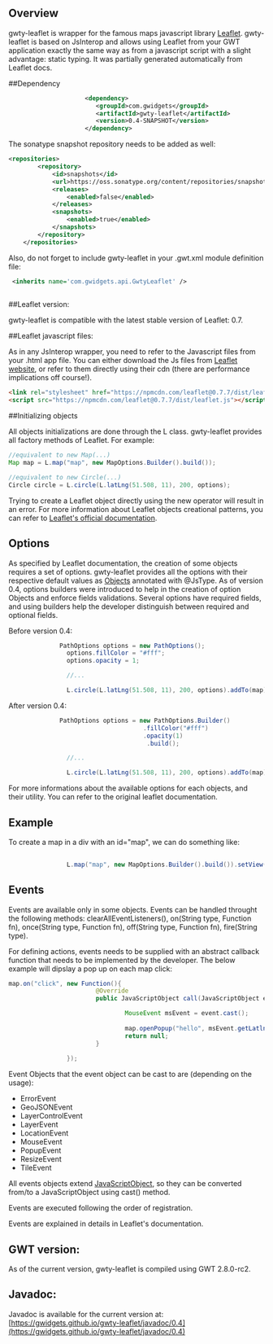 ## Overview

gwty-leaflet is wrapper for the famous maps javascript library [Leaflet](http://leafletjs.com/). gwty-leaflet is based on JsInterop and allows using Leaflet from your GWT application exactly the same way as from a javascript script with a slight advantage: static typing. It was partially generated automatically from Leaflet docs.


##Dependency 

```xml
                     <dependency>
                        <groupId>com.gwidgets</groupId>
                        <artifactId>gwty-leaflet</artifactId>
                        <version>0.4-SNAPSHOT</version>
                     </dependency>
```

The sonatype snapshot repository needs to be added as well: 

```xml
<repositories>
		<repository>
			<id>snapshots</id>
			<url>https://oss.sonatype.org/content/repositories/snapshots/</url>
			<releases>
				<enabled>false</enabled>
			</releases>
			<snapshots>
				<enabled>true</enabled>
			</snapshots>
		</repository>
	</repositories>
```


Also, do not forget to include gwty-leaflet in your .gwt.xml module definition file: 

```xml
 <inherits name='com.gwidgets.api.GwtyLeaflet' />
                  
```

##Leaflet version:

gwty-leaflet is compatible with the latest stable version of Leaflet: 0.7. 

##Leaflet javascript files:

As in any JsInterop wrapper, you need to refer to the Javascript files from your .html app file. You can either download the Js files from [Leaflet website](http://leafletjs.com/download.html), or refer to them directly using their cdn (there are performance implications off course!).

```html
<link rel="stylesheet" href="https://npmcdn.com/leaflet@0.7.7/dist/leaflet.css" />
<script src="https://npmcdn.com/leaflet@0.7.7/dist/leaflet.js"></script>
```


##Initializing objects

All objects initializations are done through the L class. gwty-leaflet provides all factory methods of Leaflet. For example:

```java
//equivalent to new Map(...)
Map map = L.map("map", new MapOptions.Builder().build());

//equivalent to new Circle(...)
Circle circle = L.circle(L.latLng(51.508, 11), 200, options);

```
Trying to create a Leaflet object directly using the new operator will result in an error. For more information about Leaflet objects creational patterns, you can refer to [Leaflet's official documentation](http://leafletjs.com/reference.html).  

## Options

As specified by Leaflet documentation, the creation of some objects requires a set of options. gwty-leaflet provides all the options with their respective default values as [Objects](https://github.com/gwidgets/gwty-leaflet/tree/master/src/main/java/com/gwidgets/api/leaflet/options) annotated with @JsType. As of version 0.4, options builders were introduced to help in the creation of option Objects and enforce fields validations. Several options have required fields, and using builders help the developer distinguish between required and optional fields. 

Before version 0.4: 
```java
              PathOptions options = new PathOptions();
                options.fillColor = "#fff";
                options.opacity = 1;

                //...

                L.circle(L.latLng(51.508, 11), 200, options).addTo(map);
```

After version 0.4: 

```java
              PathOptions options = new PathOptions.Builder()
                                     .fillColor("#fff")
                                     .opacity(1)
                                      .build();

                //...

                L.circle(L.latLng(51.508, 11), 200, options).addTo(map);
```

For more informations about the available options for each objects, and their utility. You can refer to the original leaflet documentation. 

## Example

To create a map in a div with an id="map", we can do something like: 
```java
                
                L.map("map", new MapOptions.Builder().build()).setView(L.latLng(51.505, -0.09), 12, new ZoomPanOptions.Builder().build());

```


## Events

Events are available only in some objects. Events can be handled throught the following methods: clearAllEventListeners(), on(String type, Function fn), once(String type, Function fn), off(String type, Function fn), fire(String type). 

For defining actions, events needs to be supplied with an abstract callback function that needs to be implemented by the developer. The below example will dipslay a pop up on each map click: 

```java
map.on("click", new Function(){
                        @Override
                        public JavaScriptObject call(JavaScriptObject event) {

                                MouseEvent msEvent = event.cast();
                                
                                map.openPopup("hello", msEvent.getLatlng(), new PopupOptions.Builder().build());
                                return null;
                        }
                        
                });
```

Event Objects that the event object can be cast to are (depending on the usage): 

- ErrorEvent
- GeoJSONEvent
- LayerControlEvent
- LayerEvent
- LocationEvent
- MouseEvent
- PopupEvent
- ResizeEvent
- TileEvent

All events objects extend [JavaScriptObject](http://www.gwtproject.org/javadoc/latest/com/google/gwt/core/client/JavaScriptObject.html), so they can be converted from/to a JavaScriptObject using cast() method.

Events are executed following the order of registration. 

Events are explained in details in Leaflet's documentation. 


## GWT version:

As of the current version, gwty-leaflet is compiled using GWT 2.8.0-rc2. 

## Javadoc:

Javadoc is available for the current version at: [https://gwidgets.github.io/gwty-leaflet/javadoc/0.4](https://gwidgets.github.io/gwty-leaflet/javadoc/0.4)

